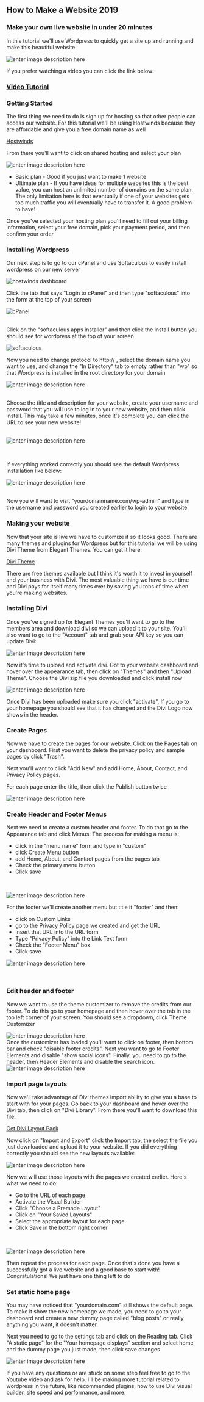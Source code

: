 ﻿## How to Make a Website 2019
### Make your own live website in under 20 minutes

In this tutorial we'll use Wordpress to quickly get a site up and running and make this beautiful website

![enter image description here](https://lh3.googleusercontent.com/pP3cSfXi6VTKKrKoCokJceMh4vkVHgFItlfs3_cjzbQWxaUB8MlY-tQGef8pLRDPTSqAElTVzwhm)



If you prefer watching a video you can click the link below:

### [Video Tutorial](https://www.youtube.com/watch?v=b1TJNskbNbI)

### Getting Started
The first thing we need to do is sign up for hosting so that other people can access our website. For this tutorial we'll be using Hostwinds because they are affordable and give you a free domain name as well

[Hostwinds](http://bit.ly/get-hostwinds)

From there you'll want to click on shared hosting and select your plan

![enter image description here](https://lh3.googleusercontent.com/Lz5Ep6YP8AdL2v0vTN7nNk5q-tEKffQPTu3X7q4Z1EWDhIPdjuP1cSDx5jUXSR6vEVane2DEbH0A)

 - Basic plan - Good if you just want to make 1 website
 - Ultimate plan - If you have ideas for multiple websites this is the best value, you can host an unlimited number of domains on the same plan. The only limitation here is that eventually if one of your websites gets too much traffic you will eventually have to transfer it. A good problem to have!

Once you've selected your hosting plan you'll need to fill out your billing information, select your free domain, pick your payment period, and then confirm your order

### Installing Wordpress
Our next step is to go to our cPanel and use Softaculous to easily install wordpress on our new server
<br>

![hostwinds dashboard](https://lh3.googleusercontent.com/PKZgoDdqM9yTsZ3sIFOhGx8IHigCreA768gnDwVpNSvH3e2J0LHyocXdoRSeiDCNpQ9TQJ8oIHwg)
<br>

Click the tab that says "Login to cPanel" and then type "softaculous" into the form at the top of your screen
<br>

![cPanel](https://lh3.googleusercontent.com/J8sQaaw-WJUFIrM90JHJwVDwij_B9lIyncV8pSeNW13WL0WmhN2dMMmyZz9vLhp0JS4eK5VQrEi5)

<br>
Click on the "softaculous apps installer" and then click the install button you should see for wordpress at the top of your screen

<br>

![softaculous](https://lh3.googleusercontent.com/oc9yGcxe5AS_lxsNkqqC6Zfx8BBQ6H8l9LHZLZ2bjjC3Doslq9kYgnAwWKyO3ZZhW0Z3oiNoC8K8)

Now you need to change protocol to http:// , select the domain name you want to use, and change the "In Directory" tab to empty rather than "wp" so that Wordpress is installed in the root directory for your domain
<br>

![enter image description here](https://lh3.googleusercontent.com/BHrhVHCgphUzqhayMvIQ6GuOoRrOiL6iR6ZU3LjOS1NjdYV5SsK8fy8V3cUT1dkYOSaol9nLLT9O)

<br>
Choose the title and description for your website, create your username and password that you will use to log in to your new website, and then click install. This may take a few minutes, once it's complete you can click the URL to see your new website!
 <br>
 <br>
 
 ![enter image description here](https://lh3.googleusercontent.com/ntSYzw7MFd8nkTcC0bjQHcTrQZX63J77cFm8Wg7Xz5Kw23WyBO2Po0oW5RcZ842WJRxTRuqW36fM)

<br>

If everything worked correctly you should see the default Wordpress installation like below:
<br>


![enter image description here](https://lh3.googleusercontent.com/eMQYOAaF0YDEpL3DQJAPsLa8J081wvAYTWp1cACwVe21YoEotuU69KpR4hMp7GDZeOY-u09_l-GZ)

<br>
Now you will want to visit "yourdomainname.com/wp-admin" and type in the username and password you created earlier to login to your website

### Making your website
Now that your site is live we have to customize it so it looks good. There are many themes and plugins for Wordpress but for this tutorial we will be using Divi Theme from Elegant Themes. You can get it here:

[Divi Theme](http://bit.ly/divi-theme-link)

There are free themes available but I think it's worth it to invest in yourself and your business with Divi. The most valuable thing we have is our time and Divi pays for itself many times over by saving you tons of time when you're making websites. 

### Installing Divi
Once you've signed up for Elegant Themes you'll want to go to the members area and download divi so we can upload it to your site. You'll also want to go to the "Account" tab and grab your API key so you can update Divi:
<br>

![enter image description here](https://lh3.googleusercontent.com/dnPdVqdkrIH2Hk8jdbTK6fHZpJ52tvJNhu0Vw-c0wPCBfcsFMNPpGP9MuVSe0v4ESj8h3c3BUdm9)

Now it's time to upload and activate divi. Got to your website dashboard and hover over the appearance tab, then click on "Themes" and then "Upload Theme". Choose the Divi zip file you downloaded and click install now
<br>

![enter image description here](https://lh3.googleusercontent.com/3ehHP_3gjcqY1hTayT_hguYg3_paQH3_p9UswUMxYB0T3CXy-PngYNqoY5E21ZccLq4C4RtXm__7)

Once Divi has been uploaded make sure you click "activate". If you go to your homepage you should see that it has changed and the Divi Logo now shows in the header.
### Create Pages
Now we have to create the pages for our website. Click on the Pages tab on your dashboard. First you want to delete the privacy policy and sample pages by click "Trash".

Next you'll want to click "Add New" and add Home, About, Contact, and Privacy Policy pages.

For each page enter the title, then click the Publish button twice
<br>

![enter image description here](https://lh3.googleusercontent.com/UZ2PQazYyxx8y9OokBogFjx4Q-2mlwL5hhe08RMASDU9x1WZ85k_3FF3gBg-j1AD1XJdqeeZjo6e)

### Create Header and Footer Menus
Next we need to create a custom header and footer. To do that go to the Appearance tab and click Menus. The process for making a menu is:

 - click in the "menu name" form and type in "custom"
 - click Create Menu button
 - add Home, About, and Contact pages from the pages tab
 - Check the primary menu button
 - Click save
<br>

![enter image description here](https://lh3.googleusercontent.com/fxcOkbreVr9UrTIb-FBOYA58uL-WRiFZ-HmlSysSjx7OBFiyF60YStLl_lq5-7bdIoGFu7ivSLTF)

For the footer we'll create another menu but title it "footer" and then:

 - click on Custom Links
 - go to the Privacy Policy page we created and get the URL
 - Insert that URL into the URL form
 - Type "Privacy Policy" into the Link Text form
 - Check the "Footer Menu" box
 - Click save

 ![enter image description here](https://lh3.googleusercontent.com/O4zAusaWBhGHOtANJmkbufxIRbkkhTvZCP9OhoG6ExQnp_IbR42CBpss7IrL5031Y7eo-HqJ2TYe)

<br>

 ### Edit header and footer
 Now we want to use the theme customizer to remove the credits from our footer. To do this go to your homepage and then hover over the tab in the top left corner of your screen. You should see a dropdown, click Theme Customizer
 
 ![enter image description here](https://lh3.googleusercontent.com/eYSUolejvVoo_OB304o_WcSfmCPvhfEYK45t3i1f0l0Dqm2J7Gc1Ei0pGsUabOZNSMnI5CVe2RIP)
<br>
Once the customizer has loaded you'll want to click on footer, then bottom bar and check "disable footer credits". Next you want to go to Footer Elements and disable "show social icons". Finally, you need to go to the header, then Header Elements and disable the search icon.
 <br>
 ![enter image description here](https://lh3.googleusercontent.com/agqZrmMaNV69nuaRFNhezoW674i_iR9pV0hRvWDG0o3VOjjysb5XPNN2UChWNBdIBJhux1V_iJ9C)

### Import page layouts
Now we'll take advantage of Divi themes import ability to give you a base to start with for your pages. Go back to your dashboard and hover over the Divi tab, then click on "Divi Library". From there you'll want to download this file:

[Get Divi Layout Pack](http://bit.ly/divi-layout-pack)

Now click on "Import and Export" click the Import tab, the select the file you just downloaded and upload it to your website. If you did everything correctly you should see the new layouts available:
<br>

![enter image description here](https://lh3.googleusercontent.com/3zN5K8WeS1aAEQpYPvCOyZgaaIAKww7haIIgzWXTssdt1HrYJB8qqe7kwyIyoR-y2tXLVmnwlfco)


Now we will use those layouts with the pages we created earlier. Here's what we need to do:

 - Go to the URL of each page
 - Activate the Visual Builder
 - Click "Choose a Premade Layout"
 - Click on "Your Saved Layouts"
 - Select the appropriate layout for each page
 - Click Save in the bottom right corner
<br>

![enter image description here](https://lh3.googleusercontent.com/8CuNGSUO5819RFDhc88VcHOWt7Sd0lsgBwcez4Fh4cPSruMno1iV1KiAroOQaHvZAEVafC0MvKx_)

Then repeat the process for each page. Once that's done you have a successfully got a live website and a good base to start with! Congratulations! We just have one thing left to do

### Set static home page
You may have noticed that "yourdomain.com" still shows the default page. To make it show the new homepage we made, you need to go to your dashboard and create a new dummy page called "blog posts" or really anything you want, it doesn't matter. 

Next you need to go to the settings tab and click on the Reading tab. Click "A static page" for the "Your homepage displays" section and select home and the dummy page you just made, then click save changes
<br>

![enter image description here](https://lh3.googleusercontent.com/ALXGB31-KJTPvwYg-9QGKLHVMwiyguOTPitQ22NZ2q8OCjSqDc0jnLzDkCEIrZvT0owy1rH5QlcT)


If you have any questions or are stuck on some step feel free to go to the Youtube video and ask for help. I'll be making more tutorial related to wordpress in the future, like recommended plugins, how to use Divi visual builder, site speed and performance, and more.

